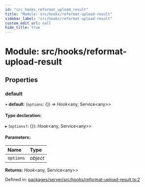 ```yaml
---
id: "src_hooks_reformat_upload_result"
title: "Module: src/hooks/reformat-upload-result"
sidebar_label: "src/hooks/reformat-upload-result"
custom_edit_url: null
hide_title: true
---
```


# Module: src/hooks/reformat-upload-result

## Properties

### default

• **default**: (`options`: {}) => *Hook*<any, Service<any\>\>

#### Type declaration:

▸ (`options?`: {}): *Hook*<any, Service<any\>\>

#### Parameters:

Name | Type |
:------ | :------ |
`options` | *object* |

**Returns:** *Hook*<any, Service<any\>\>

Defined in: [packages/server/src/hooks/reformat-upload-result.ts:2](https://github.com/xr3ngine/xr3ngine/blob/7650c2bea/packages/server/src/hooks/reformat-upload-result.ts#L2)
